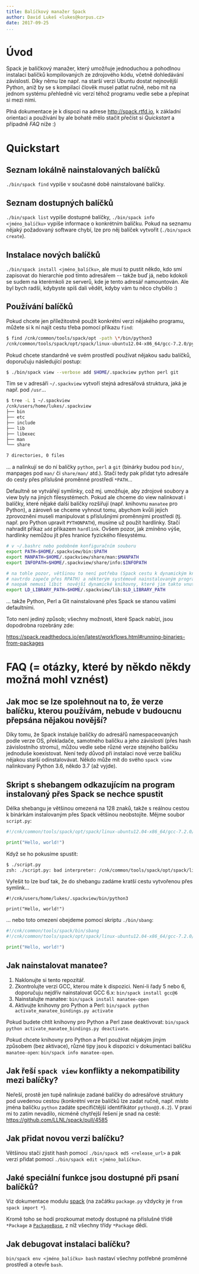 ```yaml
---
title: Balíčkový manažer Spack
author: David Lukeš <lukes@korpus.cz>
date: 2017-09-25
...
```


# Úvod

Spack je balíčkový manažer, který umožňuje jednoduchou a pohodlnou instalaci
balíčků kompilovaných ze zdrojového kódu, včetně dohledávání závislostí. Díky
němu lze např. na starší verzi Ubuntu dostat nejnovější Python, aniž by se s
kompilací člověk musel patlat ručně, nebo mít na jednom systému přehledně víc
verzí téhož programu vedle sebe a přepínat si mezi nimi.

Plná dokumentace je k dispozi na adrese <http://spack.rtfd.io>, k základní
orientaci a používání by ale bohatě mělo stačit přečíst si *Quickstart* a
případně *FAQ* níže :)

# Quickstart

## Seznam lokálně nainstalovaných balíčků

`./bin/spack find` vypíše v současné době nainstalované balíčky.

## Seznam dostupných balíčků

`./bin/spack list` vypíše dostupné balíčky, `./bin/spack info <jméno_balíčku>`
vypíše informace o konkrétním balíčku. Pokud na seznamu nějaký požadovaný
software chybí, lze pro něj balíček vytvořit (`./bin/spack create`).

## Instalace nových balíčků

`./bin/spack install <jméno_balíčku>`, ale musí to pustit někdo, kdo smí
zapisovat do hierarchie pod tímto adresářem -- takže buď já, nebo kdokoli se
sudem na kterémkoli ze serverů, kde je tento adresář namountován. Ale byl bych
radši, kdybyste spíš dali vědět, kdyby vám tu něco chybělo :)

## Používání balíčků

Pokud chcete jen příležitostně použít konkrétní verzi nějakého programu, můžete
si k ní najít cestu třeba pomocí příkazu `find`:

```sh
$ find /cnk/common/tools/spack/opt -path \*/bin/python3
/cnk/common/tools/spack/opt/spack/linux-ubuntu12.04-x86_64/gcc-7.2.0/python-3.6.2-hzxqad2u2m74kzljgbrtx4s2j4ern3lw/bin/python3
```

Pokud chcete standardně ve svém prostředí používat nějakou sadu balíčků,
doporučuju následující postup:

```sh
$ ./bin/spack view --verbose add $HOME/.spackview python perl git
```

Tím se v adresáři `~/.spackview` vytvoří stejná adresářová struktura, jaká je
např. pod `/usr`...

```sh
$ tree -L 1 ~/.spackview
/cnk/users/home/lukes/.spackview
├── bin
├── etc
├── include
├── lib
├── libexec
├── man
└── share

7 directories, 0 files
```

... a nalinkují se do ní balíčky `python`, `perl` a `git` (binárky budou pod
`bin/`, manpages pod `man/` či `share/man/` atd.). Stačí tedy pak přidat tyto
adresáře do cesty přes příslušné proměnné prostředí `*PATH`...

Defaultně se vytvářejí symlinky, což mj. umožňuje, aby zdrojové soubory a view
byly na jiných filesystémech. Pokud ale chceme do view nalinkovat i balíčky,
které nějaké další balíčky rozšiřují (např. knihovnu `manatee` pro Python), a
zároveň se chceme vyhnout tomu, abychom kvůli jejich zprovoznění museli
manipulovat s příslušnými proměnnými prostředí (tj. např. pro Python upravit
`PYTHONPATH`), musíme už použít hardlinky. Stačí nahradit příkaz `add` příkazem
`hardlink`. Ovšem pozor, jak zmíněno výše, hardlinky nemůžou jít přes hranice
fyzického filesystému.

```sh
# v ~/.bashrc nebo podobném konfiguračním souboru
export PATH=$HOME/.spackview/bin:$PATH
export MANPATH=$HOME/.spackview/share/man:$MANPATH
export INFOPATH=$HOME/.spackview/share/info:$INFOPATH

# na tohle pozor, většinou to není potřeba (Spack cestu k dynamickým knihovnám
# navtrdo zapeče přes RPATH) a některým systémově nainstalovaným programům se
# naopak nemusí líbit  novější dynamické knihovny, které jim takto vnutíte
export LD_LIBRARY_PATH=$HOME/.spackview/lib:$LD_LIBRARY_PATH
```

... takže Python, Perl a Git nainstalované přes Spack se stanou vašimi
defaultními.

Toto není jediný způsob; všechny možnosti, které Spack nabízí, jsou dopodrobna
rozebrány zde:

<https://spack.readthedocs.io/en/latest/workflows.html#running-binaries-from-packages>

# FAQ (= otázky, které by někdo někdy možná mohl vznést)

## Jak moc se lze spolehnout na to, že verze balíčku, kterou používám, nebude v budoucnu přepsána nějakou novější?

Díky tomu, že Spack instaluje balíčky do adresářů namespaceovaných podle verze
OS, překladače, samotného balíčku a jeho závislostí (přes hash závislostního
stromu), můžou vedle sebe různé verze stejného balíčku jednoduše koexistovat.
Není tedy důvod při instalaci nové verze balíčku nějakou starší odinstalovávat.
Někdo může mít do svého `spack view` nalinkovaný Python 3.6, někdo 3.7 (až
vyjde).

## Skript s shebangem odkazujícím na program instalovaný přes Spack se nechce spustit

Délka shebangu je většinou omezená na 128 znaků, takže s reálnou cestou k
binárkám instalovaným přes Spack většinou neobstojíte. Mějme soubor
`script.py`:

```python
#!/cnk/common/tools/spack/opt/spack/linux-ubuntu12.04-x86_64/gcc-7.2.0/python-3.6.2-hzxqad2u2m74kzljgbrtx4s2j4ern3lw/bin/python3

print("Hello, world!")
```

Když se ho pokusíme spustit:

```sh
$ ./script.py
zsh: ./script.py: bad interpreter: /cnk/common/tools/spack/opt/spack/linux-ubuntu12.04-x86_64/gcc: no such file or directory
```

Vyřešit to lze buď tak, že do shebangu zadáme kratší cestu vytvořenou přes
symlink...

```
#!/cnk/users/home/lukes/.spackview/bin/python3

print("Hello, world!")
```

... nebo toto omezení obejdeme pomocí skriptu `./bin/sbang`:

```python
#!/cnk/common/tools/spack/bin/sbang
#!/cnk/common/tools/spack/opt/spack/linux-ubuntu12.04-x86_64/gcc-7.2.0/python-3.6.2-hzxqad2u2m74kzljgbrtx4s2j4ern3lw/bin/python3

print("Hello, world!")
```

## Jak nainstalovat manatee?

1. Naklonujte si tento repozitář.
2. Zkontrolujte verzi GCC, kterou máte k dispozici. Není-li řady 5 nebo 6,
   doporučuju nejdřív nainstalovat GCC 6.x: `bin/spack install gcc@6`
3. Nainstalujte manatee: `bin/spack install manatee-open`
4. Aktivujte knihovny pro Python a Perl:
   `bin/spack python activate_manatee_bindings.py activate`

Pokud budete chtít knihovny pro Python a Perl zase deaktivovat:
`bin/spack python activate_manatee_bindings.py deactivate`.

Pokud chcete knihovny pro Python a Perl používat nějakým jiným způsobem (bez
aktivace), různé tipy jsou k dispozici v dokumentaci balíčku `manatee-open`:
`bin/spack info manatee-open`.

## Jak řeší `spack view` konflikty a nekompatibility mezi balíčky?

Neřeší, prostě jen tupě nalinkuje zadané balíčky do adresářové struktury pod
uvedenou cestou (konkrétní verze balíčků lze zadat ručně, např. místo jména
balíčku `python` zadáte specifičtější identifikátor `python@3.6.2`). V praxi mi
to zatím nevadilo, nicméně chytřejší řešení je snad na cestě:
<https://github.com/LLNL/spack/pull/4585>

## Jak přidat novou verzi balíčku?

Většinou stačí zjistit hash pomocí `./bin/spack md5 <release_url>` a pak verzi
přidat pomocí `./bin/spack edit <jméno_balíčku>`.

## Jaké speciální funkce jsou dostupné při psaní balíčků?

Viz dokumentace modulu
[spack](http://spack.readthedocs.io/en/latest/spack.html#module-contents) (na
začátku `package.py` vždycky je `from spack import *`).

Kromě toho se hodí prozkoumat metody dostupné na příslušné třídě `*Package` a
[`PackageBase`](http://spack.readthedocs.io/en/latest/spack.html#spack.package.PackageBase),
z níž všechny třídy `*Package` dědí.

## Jak debugovat instalaci balíčku?

`bin/spack env <jméno_balíčku> bash` nastaví všechny potřebné proměnné prostředí
a otevře `bash`.
